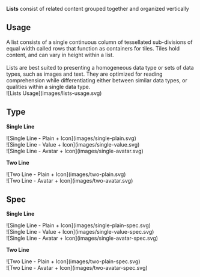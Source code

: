 **Lists** consist of related content grouped together and organized vertically

## Usage
<div data-insert-component="ImageGrid">
  <div class="mb-16">
    A list consists of a single continuous column of tessellated sub-divisions of equal width called rows that function as containers for tiles. Tiles hold content, and can vary in height within a list.
    <br /><br />
    Lists are best suited to presenting a homogeneous data type or sets of data types, such as images and text. They are optimized for reading comprehension while differentiating either between similar data types, or qualities within a single data type.
  </div>
  <div class="img-block">
    ![Lists Usage](images/lists-usage.svg)
  </div>
</div>

## Type
<b class="display-block">Single Line</b>
<div data-insert-component="ImageGrid">
  <div>
    ![Single Line - Plain + Icon](images/single-plain.svg)
  </div>
  <div>
    ![Single Line - Value + Icon](images/single-value.svg)
  </div>
  <div>
    ![Single Line - Avatar + Icon](images/single-avatar.svg)
  </div>
</div>

<b class="display-block">Two Line</b>
<div data-insert-component="ImageGrid">
  <div>
    ![Two Line - Plain + Icon](images/two-plain.svg)
  </div>
  <div>
    ![Two Line - Avatar + Icon](images/two-avatar.svg)
  </div>
  <div></div>
</div>

## Spec
<b class="display-block">Single Line</b>
<div data-insert-component="ImageGrid">
  <div>
    ![Single Line - Plain + Icon](images/single-plain-spec.svg)
  </div>
  <div>
    ![Single Line - Value + Icon](images/single-value-spec.svg)
  </div>
  <div>
    ![Single Line - Avatar + Icon](images/single-avatar-spec.svg)
  </div>
</div>

<b class="display-block">Two Line</b>
<div data-insert-component="ImageGrid">
  <div>
    ![Two Line - Plain + Icon](images/two-plain-spec.svg)
  </div>
  <div>
    ![Two Line - Avatar + Icon](images/two-avatar-spec.svg)
  </div>
  <div></div>
</div>
